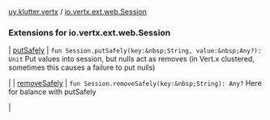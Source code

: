 [uy.klutter.vertx](../index.md) / [io.vertx.ext.web.Session](.)


### Extensions for io.vertx.ext.web.Session


| [putSafely](put-safely.md) | `fun Session.putSafely(key:&nbsp;String, value:&nbsp;Any?): Unit`
Put values into session, but nulls act as removes (in Vert.x clustered, sometimes this causes a failure to put nulls)

 |
| [removeSafely](remove-safely.md) | `fun Session.removeSafely(key:&nbsp;String): Any?`
Here for balance with putSafely

 |

